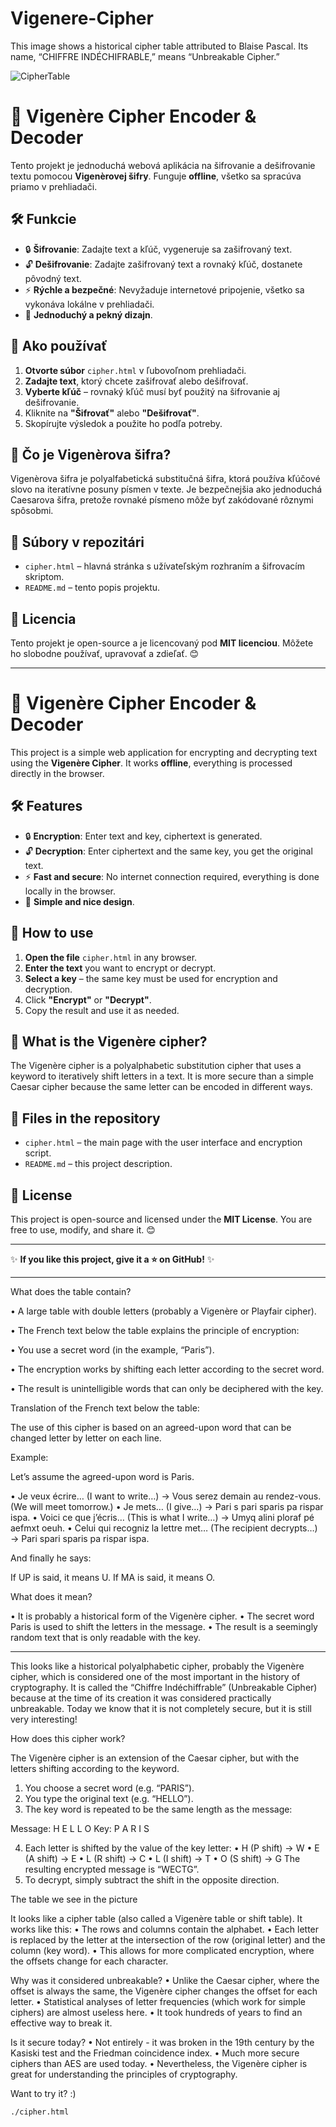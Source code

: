 # Vigenere-Cipher
This image shows a historical cipher table attributed to Blaise Pascal. Its name, “CHIFFRE INDÉCHIFRABLE,” means “Unbreakable Cipher.”

![CipherTable](dictionnairedech00poug_0081.png)

# 🔐 Vigenère Cipher Encoder & Decoder

Tento projekt je jednoduchá webová aplikácia na šifrovanie a dešifrovanie textu pomocou **Vigenèrovej šifry**. Funguje **offline**, všetko sa spracúva priamo v prehliadači.

## 🛠️ Funkcie
- 🔒 **Šifrovanie**: Zadajte text a kľúč, vygeneruje sa zašifrovaný text.
- 🔓 **Dešifrovanie**: Zadajte zašifrovaný text a rovnaký kľúč, dostanete pôvodný text.
- ⚡ **Rýchle a bezpečné**: Nevyžaduje internetové pripojenie, všetko sa vykonáva lokálne v prehliadači.
- 🎨 **Jednoduchý a pekný dizajn**.

## 🚀 Ako používať

1. **Otvorte súbor** `cipher.html` v ľubovoľnom prehliadači.
2. **Zadajte text**, ktorý chcete zašifrovať alebo dešifrovať.
3. **Vyberte kľúč** – rovnaký kľúč musí byť použitý na šifrovanie aj dešifrovanie.
4. Kliknite na **"Šifrovať"** alebo **"Dešifrovať"**.
5. Skopírujte výsledok a použite ho podľa potreby.

## 📜 Čo je Vigenèrova šifra?
Vigenèrova šifra je polyalfabetická substitučná šifra, ktorá používa kľúčové slovo na iteratívne posuny písmen v texte. Je bezpečnejšia ako jednoduchá Caesarova šifra, pretože rovnaké písmeno môže byť zakódované rôznymi spôsobmi.

## 📂 Súbory v repozitári

- `cipher.html` – hlavná stránka s užívateľským rozhraním a šifrovacím skriptom.
- `README.md` – tento popis projektu.

## 📜 Licencia
Tento projekt je open-source a je licencovaný pod **MIT licenciou**. Môžete ho slobodne používať, upravovať a zdieľať. 😊

---


# 🔐 Vigenère Cipher Encoder & Decoder

This project is a simple web application for encrypting and decrypting text using the **Vigenère Cipher**. It works **offline**, everything is processed directly in the browser.

## 🛠️ Features
- 🔒 **Encryption**: Enter text and key, ciphertext is generated.
- 🔓 **Decryption**: Enter ciphertext and the same key, you get the original text.
- ⚡ **Fast and secure**: No internet connection required, everything is done locally in the browser.
- 🎨 **Simple and nice design**.

## 🚀 How to use

1. **Open the file** `cipher.html` in any browser.
2. **Enter the text** you want to encrypt or decrypt.
3. **Select a key** – the same key must be used for encryption and decryption.
4. Click **"Encrypt"** or **"Decrypt"**.
5. Copy the result and use it as needed.

## 📜 What is the Vigenère cipher?
The Vigenère cipher is a polyalphabetic substitution cipher that uses a keyword to iteratively shift letters in a text. It is more secure than a simple Caesar cipher because the same letter can be encoded in different ways.

## 📂 Files in the repository

- `cipher.html` – the main page with the user interface and encryption script.
- `README.md` – this project description.

## 📜 License
This project is open-source and licensed under the **MIT License**. You are free to use, modify, and share it. 😊

---
✨ **If you like this project, give it a ⭐ on GitHub!** ✨

---

What does the table contain?

• A large table with double letters (probably a Vigenère or Playfair cipher).

• The French text below the table explains the principle of encryption:

• You use a secret word (in the example, “Paris”).

• The encryption works by shifting each letter according to the secret word.

• The result is unintelligible words that can only be deciphered with the key.

Translation of the French text below the table:

The use of this cipher is based on an agreed-upon word that can be changed letter by letter on each line.

Example:

Let’s assume the agreed-upon word is Paris.

• Je veux écrire… (I want to write…) → Vous serez demain au rendez-vous. (We will meet tomorrow.)
• Je mets… (I give…) → Pari s pari sparis pa rispar ispa.
• Voici ce que j’écris… (This is what I write…) → Umyq alini ploraf pé aefmxt oeuh.
• Celui qui recogniz la lettre met… (The recipient decrypts…) → Pari spari sparis pa rispar ispa.

And finally he says:

If UP is said, it means U. If MA is said, it means O.

What does it mean?

• It is probably a historical form of the Vigenère cipher.
• The secret word Paris is used to shift the letters in the message.
• The result is a seemingly random text that is only readable with the key.

---

This looks like a historical polyalphabetic cipher, probably the Vigenère cipher, which is considered one of the most important in the history of cryptography. It is called the “Chiffre Indéchiffrable” (Unbreakable Cipher) because at the time of its creation it was considered practically unbreakable. Today we know that it is not completely secure, but it is still very interesting!

How does this cipher work?

The Vigenère cipher is an extension of the Caesar cipher, but with the letters shifting according to the keyword.
1. You choose a secret word (e.g. “PARIS”).
2. You type the original text (e.g. “HELLO”).
3. The key word is repeated to be the same length as the message:

Message: H E L L O
Key: P A R I S

4. Each letter is shifted by the value of the key letter:
• H (P shift) → W
• E (A shift) → E
• L (R shift) → C
• L (I shift) → T
• O (S shift) → G
The resulting encrypted message is “WECTG”.
5. To decrypt, simply subtract the shift in the opposite direction.

The table we see in the picture

It looks like a cipher table (also called a Vigenère table or shift table). It works like this:
• The rows and columns contain the alphabet.
• Each letter is replaced by the letter at the intersection of the row (original letter) and the column (key word).
• This allows for more complicated encryption, where the offsets change for each character.

Why was it considered unbreakable?
• Unlike the Caesar cipher, where the offset is always the same, the Vigenère cipher changes the offset for each letter.
• Statistical analyses of letter frequencies (which work for simple ciphers) are almost useless here.
• It took hundreds of years to find an effective way to break it.

Is it secure today?
• Not entirely - it was broken in the 19th century by the Kasiski test and the Friedman coincidence index.
• Much more secure ciphers than AES are used today.
• Nevertheless, the Vigenère cipher is great for understanding the principles of cryptography.

Want to try it? :)

`./cipher.html`